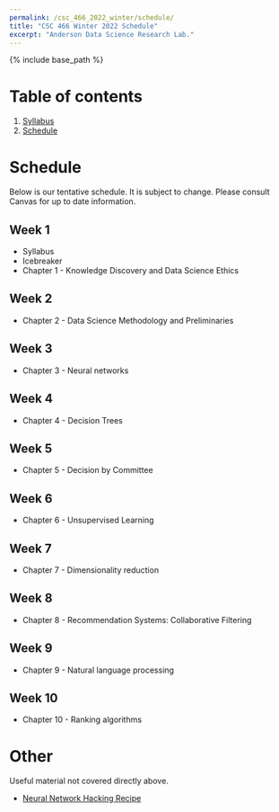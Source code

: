 ```yaml
---
permalink: /csc_466_2022_winter/schedule/
title: "CSC 466 Winter 2022 Schedule"
excerpt: "Anderson Data Science Research Lab."
---
```


{% include base_path %}

# Table of contents
1. [Syllabus](/csc_466_2022_winter/)
2. [Schedule](/csc_466_2022_winter/schedule/)

# Schedule
Below is our tentative schedule. It is subject to change. Please consult Canvas for up to date information.

## Week 1
* Syllabus
* Icebreaker
* Chapter 1 - Knowledge Discovery and Data Science Ethics

## Week 2
* Chapter 2 - Data Science Methodology and Preliminaries

## Week 3
* Chapter 3 - Neural networks

## Week 4
* Chapter 4 - Decision Trees

## Week 5
* Chapter 5 - Decision by Committee

## Week 6
* Chapter 6 - Unsupervised Learning

## Week 7
* Chapter 7 - Dimensionality reduction

## Week 8
* Chapter 8 - Recommendation Systems: Collaborative Filtering

## Week 9
* Chapter 9 - Natural language processing

## Week 10
* Chapter 10 - Ranking algorithms

# Other
Useful material not covered directly above.
* <a href="http://karpathy.github.io/2019/04/25/recipe/">Neural Network Hacking Recipe</a>
